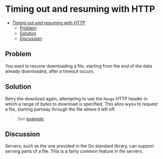 # Timing out and resuming with HTTP

- [Timing out and resuming with HTTP](#timing-out-and-resuming-with-http)
  - [Problem](#problem)
  - [Solution](#solution)
  - [Discussion](#discussion)

## Problem

You want to resume downloading a file, starting from the end of the data already downloaded, after a timeout occurs.

## Solution

Retry the download again, attempting to use the `Range` HTTP header in which a range of bytes to download is specified. This allos wyou to request a file, starting partway through the file where it left off.

> See [example](../downloading_with_retries.go).

## Discussion

Servers, such as the one provided in the Go standard library, can support serving parts of a file. This is a fairly common feature in file servers.
